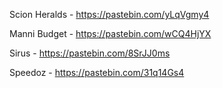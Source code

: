 Scion Heralds - https://pastebin.com/yLqVgmy4

Manni Budget - https://pastebin.com/wCQ4HjYX

Sirus - https://pastebin.com/8SrJJ0ms

Speedoz - https://pastebin.com/31q14Gs4
